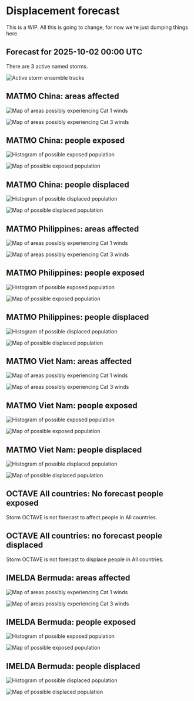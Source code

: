 # Displacement forecast

This is a WIP. All this is going to change, for now we're just dumping things here.

## Forecast for 2025-10-02 00:00 UTC

There are 3 active named storms.

![Active storm ensemble tracks](ECMWF_TC_tracks_20251002000000.png)


## MATMO China: areas affected

![Map of areas possibly experiencing Cat 1 winds](impact-map_TC_ECMWF_ens_MATMO_2025-10-02_00UTC_CHN_cat1.png)


![Map of areas possibly experiencing Cat 3 winds](impact-map_TC_ECMWF_ens_MATMO_2025-10-02_00UTC_CHN_cat3.png)


## MATMO China: people exposed

![Histogram of possible exposed population](impact-histogram_TC_ECMWF_ens_MATMO_2025-10-02_00UTC_CHN_exposed.png)

![Map of possible exposed population](impact-map_TC_ECMWF_ens_MATMO_2025-10-02_00UTC_CHN_exposed.png)


## MATMO China: people displaced

![Histogram of possible displaced population](impact-histogram_TC_ECMWF_ens_MATMO_2025-10-02_00UTC_CHN_displaced.png)


![Map of possible displaced population](impact-map_TC_ECMWF_ens_MATMO_2025-10-02_00UTC_CHN_displaced.png)


## MATMO Philippines: areas affected

![Map of areas possibly experiencing Cat 1 winds](impact-map_TC_ECMWF_ens_MATMO_2025-10-02_00UTC_PHL_cat1.png)


![Map of areas possibly experiencing Cat 3 winds](impact-map_TC_ECMWF_ens_MATMO_2025-10-02_00UTC_PHL_cat3.png)


## MATMO Philippines: people exposed

![Histogram of possible exposed population](impact-histogram_TC_ECMWF_ens_MATMO_2025-10-02_00UTC_PHL_exposed.png)

![Map of possible exposed population](impact-map_TC_ECMWF_ens_MATMO_2025-10-02_00UTC_PHL_exposed.png)


## MATMO Philippines: people displaced

![Histogram of possible displaced population](impact-histogram_TC_ECMWF_ens_MATMO_2025-10-02_00UTC_PHL_displaced.png)


![Map of possible displaced population](impact-map_TC_ECMWF_ens_MATMO_2025-10-02_00UTC_PHL_displaced.png)


## MATMO Viet Nam: areas affected

![Map of areas possibly experiencing Cat 1 winds](impact-map_TC_ECMWF_ens_MATMO_2025-10-02_00UTC_VNM_cat1.png)


![Map of areas possibly experiencing Cat 3 winds](impact-map_TC_ECMWF_ens_MATMO_2025-10-02_00UTC_VNM_cat3.png)


## MATMO Viet Nam: people exposed

![Histogram of possible exposed population](impact-histogram_TC_ECMWF_ens_MATMO_2025-10-02_00UTC_VNM_exposed.png)

![Map of possible exposed population](impact-map_TC_ECMWF_ens_MATMO_2025-10-02_00UTC_VNM_exposed.png)


## MATMO Viet Nam: people displaced

![Histogram of possible displaced population](impact-histogram_TC_ECMWF_ens_MATMO_2025-10-02_00UTC_VNM_displaced.png)


![Map of possible displaced population](impact-map_TC_ECMWF_ens_MATMO_2025-10-02_00UTC_VNM_displaced.png)


## OCTAVE All countries: No forecast people exposed

Storm OCTAVE is not forecast to affect people in All countries.


## OCTAVE All countries: no forecast people displaced

Storm OCTAVE is not forecast to displace people in All countries.


## IMELDA Bermuda: areas affected

![Map of areas possibly experiencing Cat 1 winds](impact-map_TC_ECMWF_ens_IMELDA_2025-10-02_00UTC_BMU_cat1.png)


![Map of areas possibly experiencing Cat 3 winds](impact-map_TC_ECMWF_ens_IMELDA_2025-10-02_00UTC_BMU_cat3.png)


## IMELDA Bermuda: people exposed

![Histogram of possible exposed population](impact-histogram_TC_ECMWF_ens_IMELDA_2025-10-02_00UTC_BMU_exposed.png)

![Map of possible exposed population](impact-map_TC_ECMWF_ens_IMELDA_2025-10-02_00UTC_BMU_exposed.png)


## IMELDA Bermuda: people displaced

![Histogram of possible displaced population](impact-histogram_TC_ECMWF_ens_IMELDA_2025-10-02_00UTC_BMU_displaced.png)


![Map of possible displaced population](impact-map_TC_ECMWF_ens_IMELDA_2025-10-02_00UTC_BMU_displaced.png)


